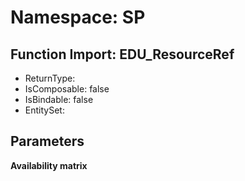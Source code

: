 # Namespace: SP

## Function Import: EDU_ResourceRef

- ReturnType: 
- IsComposable: false
- IsBindable: false
- EntitySet: 

## Parameters

**Availability matrix**

